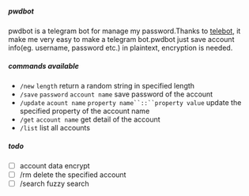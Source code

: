 ##### pwdbot
pwdbot is a telegram bot for manage my password.Thanks to [telebot](https://github.com/tucnak/telebot), it make me very easy to make a telegram bot.pwdbot just save account info(eg. username, password etc.) in plaintext, encryption is needed.

##### commands available
- `/new` `length` return a random string in specified length
- `/save` `password` `account name` save password of the account
- `/update` `acount name` `property name``::``property value` update the specified property of the account name
- `/get` `account name` get detail of the account
- `/list` list all accounts

##### todo
- [ ] account data encrypt
- [ ] /rm delete the specified account
- [ ] /search fuzzy search 
